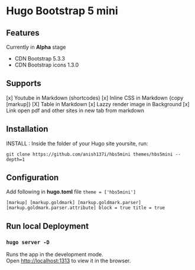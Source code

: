 # Hugo Bootstrap 5 mini

## Features

Currently in **Alpha** stage

- CDN Bootstrap 5.3.3
- CDN Bootstrap icons 1.3.0

## Supports

[x] Youtube in Markdown (shortcodes)
[x] Inline CSS in Markdown {copy [markup]}
[X] Table in Markdown
[x] Lazzy render image in Background
[x] Link open pdf and other sites in new tab from markdown

## Installation

INSTALL : Inside the folder of your Hugo site yoursite, run:

`git clone https://github.com/anish137i/hbs5mini themes/hbs5mini --depth=1`

## Configuration

Add following in **hugo.toml** file
`theme = ['hbs5mini']`

`[markup]
  [markup.goldmark]
    [markup.goldmark.parser]
      [markup.goldmark.parser.attribute]
        block = true
        title = true`

## Run local Deployment

### `hugo server -D`

Runs the app in the development mode.\
Open [http://localhost:1313](http://localhost:1313) to view it in the browser.
